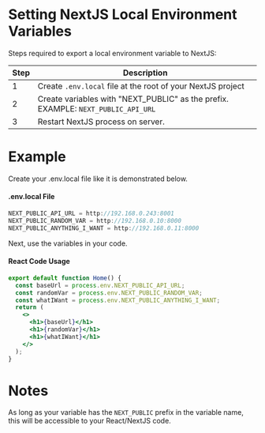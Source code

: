 # Setting NextJS Local Environment Variables

Steps required to export a local environment variable to NextJS:

| Step | Description |
| - | - |
| 1 | Create `.env.local` file at the root of your NextJS project |
| 2 | Create variables with "NEXT_PUBLIC" as the prefix. EXAMPLE: `NEXT_PUBLIC_API_URL` |
| 3 | Restart NextJS process on server. |

# Example

Create your .env.local file like it is demonstrated below.

#### .env.local File

```javascript
NEXT_PUBLIC_API_URL = http://192.168.0.243:8001
NEXT_PUBLIC_RANDOM_VAR = http://192.168.0.10:8000
NEXT_PUBLIC_ANYTHING_I_WANT = http://192.168.0.11:8000
```

Next, use the variables in your code.

#### React Code Usage

```jsx
export default function Home() {
  const baseUrl = process.env.NEXT_PUBLIC_API_URL;
  const randomVar = process.env.NEXT_PUBLIC_RANDOM_VAR;
  const whatIWant = process.env.NEXT_PUBLIC_ANYTHING_I_WANT;
  return (
    <>
      <h1>{baseUrl}</h1>
      <h1>{randomVar}</h1>
      <h1>{whatIWant}</h1>
    </>
  );
}

```

# Notes

As long as your variable has the `NEXT_PUBLIC` prefix in the variable name, this will be accessible to your React/NextJS code.


